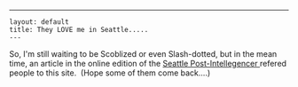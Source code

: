   ---
    layout: default
    title: They LOVE me in Seattle.....
    ---
<P>So, I'm still waiting to be Scoblized or even Slash-dotted, but in the mean time, an article in the online edition of the <A href="http://blog.seattlepi.nwsource.com/microsoft/archives/002559.html">Seattle Post-Intellegencer </A>refered people to this site.&nbsp; (Hope some of them come back....)</P>
<P>&nbsp;</P>